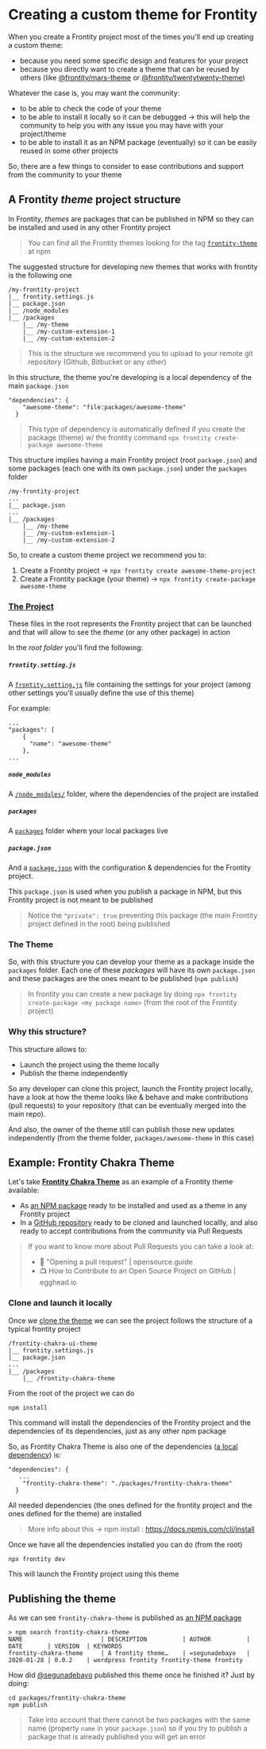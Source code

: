 # Creating a custom theme for Frontity

When you create a Frontity project most of the times you'll end up creating a custom theme:
- because you need some specific design and features for your project
- because you directly want to create a theme that can be reused by others (like [@frontity/mars-theme](https://www.npmjs.com/package/@frontity/mars-theme) or [@frontity/twentytwenty-theme](https://www.npmjs.com/package/@frontity/twentytwenty-theme))

Whatever the case is, you may want the community:
- to be able to check the code of your theme
- to be able to install it locally so it can be debugged → this will help the community to help you with any issue you may have with your project/theme
- to be able to install it as an NPM package (eventually) so it can be easily reused in some other projects


So, there are a few things to consider to ease contributions and support from the community to your theme

## A Frontity _theme_ project structure

In Frontity, _themes_ are packages that can be published in NPM so they can be installed and used in any other Frontity project

> You can find all the Frontity themes looking for the tag [`frontity-theme`](https://www.npmjs.com/search?q=keywords:frontity-theme) at npm

The suggested structure for developing new themes that works with frontity is the following one

```text
/my-frontity-project
|__ frontity.settings.js
|__ package.json
|__ /node_modules
|__ /packages
    |__ /my-theme
    |__ /my-custom-extension-1
    |__ /my-custom-extension-2
```

> This is the structure we recommend you to upload to your remote git repository (Github, Bitbucket or any other)

In  this structure, the theme you're developing is a local dependency of the main `package.json`

```
"dependencies": {
    "awesome-theme": "file:packages/awesome-theme"
  }
```

> This type of dependency is automatically defined if you create the package (theme) w/ the frontity command `npx frontity create-package awesome-theme`


This structure implies having a main Frontity project (root `package.json`) and some packages (each one with its own `package.json`) under the `packages` folder

```text
/my-frontity-project
...
|__ package.json
...
|__ /packages
    |__ /my-theme
    |__ /my-custom-extension-1
    |__ /my-custom-extension-2
```

So, to create a custom theme project we recommend you to:
1. Create a Frontity project → `npx frontity create awesome-theme-project`
1. Create a Frontity package (your theme) → `npx frontity create-package awesome-theme`

### [The Project](https://docs.frontity.org/learning-frontity/project)

These files in the root represents the Frontity project that can be launched and that will allow to see the _theme_ (or any other package) in action

In the *root folder* you'll find the following:

##### `frontity.setting.js`

A [`frontity.setting.js`](https://docs.frontity.org/learning-frontity/project#the-frontity-setting-js-file) file containing the settings for your project (among other settings you'll usually define the use of this theme)

For example: 
```
...
"packages": [
    {
      "name": "awesome-theme"
    },
...
```

##### `node_modules`

A  [`/node_modules/`](https://docs.frontity.org/learning-frontity/project#the-node_modules-folder) folder, where the dependencies of the project are installed

##### `packages`

A [`packages`](https://docs.frontity.org/learning-frontity/project#the-packages-folder) folder where your local packages live

##### `package.json`

And a [`package.json`](https://docs.frontity.org/learning-frontity/project#the-package-json-file) with the configuration & dependencies for the Frontity project. 

This `package.json` is used when you publish a package in NPM, but this Frontity project is not meant to be published

> Notice the `"private": true` preventing this package (the main Frontity project defined in the root) being published

### The Theme

So, with this structure you can develop your theme as a package inside the `packages` folder. Each one of these _packages_ will have its own `package.json` and these packages are the ones meant to be published (`npm publish`)

> In frontity you can create a new package by doing `npx frontity  create-package <my package name>` (from the root of the Frontity project)

### Why this structure?

This structure allows to:
- Launch the project using the theme locally
- Publish the theme independently 

So any developer can clone this project, launch the Frontity project locally, have a look at how the theme looks like & behave and make contributions (pull requests) to your repository (that can be eventually merged into the main repo).

And also, the owner of the theme still can publish those new updates independently (from the theme folder, `packages/awesome-theme` in this case)


## Example: Frontity Chakra Theme

Let's take [**Frontity Chakra Theme**](https://github.com/chakra-ui/frontity-chakra-ui-theme) as an example of a Frontity theme available:

- As [an NPM package](https://www.npmjs.com/package/frontity-chakra-theme) ready to be installed and used as a theme in any Frontity project 
- In a [GitHub repository](https://github.com/chakra-ui/frontity-chakra-ui-theme) ready to be cloned and launched locallly, and also ready to accept contributions from the community via Pull Requests

> If you want to know more about Pull Requests you can take a look at:
> - 📑 "Opening a pull request" | opensource.guide
> - 📺 How to Contribute to an Open Source Project on GitHub | egghead.io

### Clone and launch it locally

Once we [clone the theme](https://help.github.com/en/github/creating-cloning-and-archiving-repositories/cloning-a-repository) we can see the project  follows the structure of a typical frontity project

```text
/frontity-chakra-ui-theme
|__ frontity.settings.js
|__ package.json
...
|__ /packages
    |__ /frontity-chakra-theme

```

From the root of the project we can do 

```
npm install
```

This command will install the dependencies of the Frontity project and the dependencies of its dependencies, just as any other npm package

So, as Frontity Chakra Theme is also one of the dependencies ([a local dependency](https://www.viget.com/articles/how-to-use-local-unpublished-node-packages-as-project-dependencies/)) is: 

```
"dependencies": {
   ...
    "frontity-chakra-theme": "./packages/frontity-chakra-theme"
  }
```

All needed dependencies (the ones defined for the frontity project and the ones defined for the theme) are installed

>  More info about this → npm install <folder>: https://docs.npmjs.com/cli/install

Once we have all the dependencies installed you can do (from the root)

```
npx frontity dev
```

This will launch the Frontity project using this theme

## Publishing the theme

As we can see `frontity-chakra-theme` is published as [an NPM package](https://www.npmjs.com/package/frontity-chakra-theme)

```
> npm search frontity-chakra-theme
NAME                      | DESCRIPTION          | AUTHOR          | DATE       | VERSION  | KEYWORDS
frontity-chakra-theme     | A frontity theme…    | =segunadebayo   | 2020-01-28 | 0.0.2    | wordpress frontity frontity-theme frontity
```

How did [@segunadebayo](https://github.com/segunadebayo) published this theme once he finished it? Just by doing:

```
cd packages/frontity-chakra-theme
npm publish
```

> Take into account that there cannot be two packages with the same name (property `name` in your `package.json`) so if you try to publish a package that is already published you will get an error
